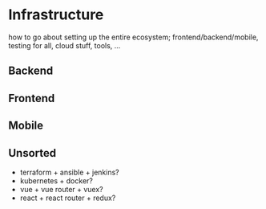 # Infrastructure
how to go about setting up the entire ecosystem; frontend/backend/mobile, testing for all, cloud stuff, tools, ...
## Backend
## Frontend
## Mobile
## Unsorted
* terraform + ansible + jenkins?
* kubernetes + docker?
* vue + vue router + vuex?
* react + react router + redux?